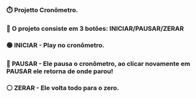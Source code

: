 ### ⏱️ Projetto Cronômetro.
### 📌 O projeto consiste em 3 botões: INICIAR/PAUSAR/ZERAR
### 🟢 INICIAR - Play no cronômetro.
### 🔴 PAUSAR - Ele pausa o cronômetro, ao clicar novamente em PAUSAR ele retorna de onde parou!
### ⚪ ZERAR - Ele volta todo para o zero.
